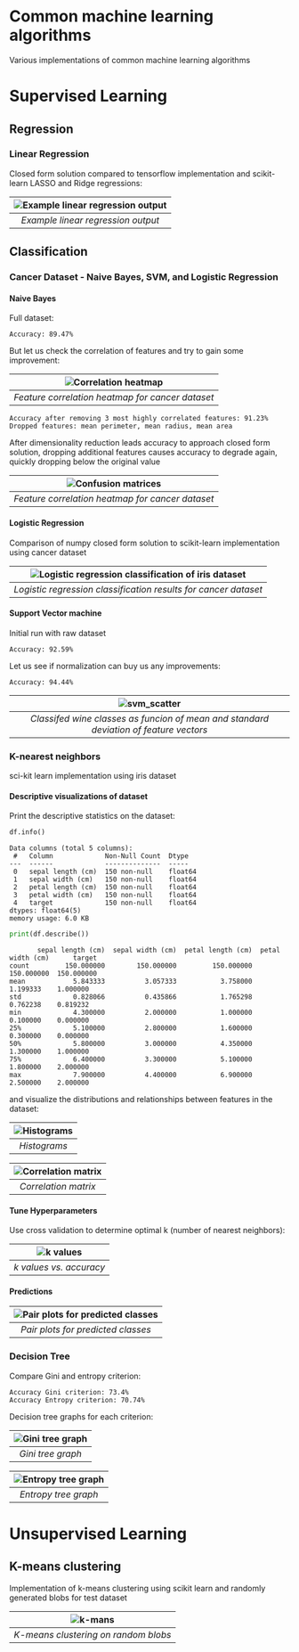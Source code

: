 # Common machine learning algorithms

Various implementations of common machine learning algorithms

# Supervised Learning

## Regression

### Linear Regression
Closed form solution compared to tensorflow implementation and scikit-learn LASSO and Ridge regressions:

| ![Example linear regression output](./linear_regression/linear_regression.png) |
|:--:| 
| *Example linear regression output* |

## Classification

### Cancer Dataset - Naive Bayes, SVM, and Logistic Regression

#### Naive Bayes

Full dataset: 
```console
Accuracy: 89.47%
```

But let us check the correlation of features and try to gain some improvement:

| ![Correlation heatmap](./naive_bayes/naive_bayes_corr_heatmap.svg) |
|:--:| 
| *Feature correlation heatmap for cancer dataset* |

```console
Accuracy after removing 3 most highly correlated features: 91.23%
Dropped features: mean perimeter, mean radius, mean area
```

After dimensionality reduction leads accuracy to approach closed form solution, dropping additional features causes accuracy to degrade again, quickly dropping below the original value

| ![Confusion matrices](./naive_bayes/naive_bayes_confusion_matrices.svg) |
|:--:| 
| *Feature correlation heatmap for cancer dataset* |

#### Logistic Regression

Comparison of numpy closed form solution to scikit-learn implementation using cancer dataset

| ![Logistic regression classification of iris dataset](./logistic_regression/logistic_regression_confusion_matrices.png) |
|:--:| 
| *Logistic regression classification results for cancer dataset* |

#### Support Vector machine

Initial run with raw dataset

```console
Accuracy: 92.59%
```

Let us see if normalization can buy us any improvements:

```console
Accuracy: 94.44%
```

| ![svm_scatter](./svm/svm_scatter_predicted.png) |
|:--:| 
| *Classifed wine classes as funcion of mean and standard deviation of feature vectors* |

### K-nearest neighbors

sci-kit learn implementation using iris dataset

#### Descriptive visualizations of dataset

Print the descriptive statistics on the dataset:

```python
df.info()
```

```console
Data columns (total 5 columns):
 #   Column             Non-Null Count  Dtype  
---  ------             --------------  -----  
 0   sepal length (cm)  150 non-null    float64
 1   sepal width (cm)   150 non-null    float64
 2   petal length (cm)  150 non-null    float64
 3   petal width (cm)   150 non-null    float64
 4   target             150 non-null    float64
dtypes: float64(5)
memory usage: 6.0 KB
```

```python
print(df.describe())
```

```console
       sepal length (cm)  sepal width (cm)  petal length (cm)  petal width (cm)      target
count         150.000000        150.000000         150.000000        150.000000  150.000000
mean            5.843333          3.057333           3.758000          1.199333    1.000000
std             0.828066          0.435866           1.765298          0.762238    0.819232
min             4.300000          2.000000           1.000000          0.100000    0.000000
25%             5.100000          2.800000           1.600000          0.300000    0.000000
50%             5.800000          3.000000           4.350000          1.300000    1.000000  
75%             6.400000          3.300000           5.100000          1.800000    2.000000   
max             7.900000          4.400000           6.900000          2.500000    2.000000
```

and visualize the distributions and relationships between features in the dataset:

|![Histograms](./knn/knn_histograms.png) |
|:--:| 
| *Histograms* |

| ![Correlation matrix](./knn/knn_corr_matrix.png)  |
|:--:| 
| *Correlation matrix* |

#### Tune Hyperparameters

Use cross validation to determine optimal k (number of nearest neighbors):

| ![k values](./knn/knn_k_values.png) |
|:--:| 
| *k values vs. accuracy* |

#### Predictions

| ![Pair plots for predicted classes](./knn/knn_pairplots_predicted.png) |
|:--:| 
| *Pair plots for predicted classes* |

### Decision Tree

Compare Gini and entropy criterion:

```console
Accuracy Gini criterion: 73.4%
Accuracy Entropy criterion: 70.74%
```

Decision tree graphs for each criterion:

| ![Gini tree graph](./decision_tree/tree_gini.png) |
|:--:| 
| *Gini tree graph* |

| ![Entropy tree graph](./decision_tree/tree_entropy.png) |
|:--:| 
| *Entropy tree graph* |

# Unsupervised Learning

## K-means clustering

Implementation of k-means clustering using scikit learn and randomly generated blobs for test dataset

| ![k-mans](./k_means/k-means.png) |
|:--:| 
| *K-means clustering on random blobs* |

